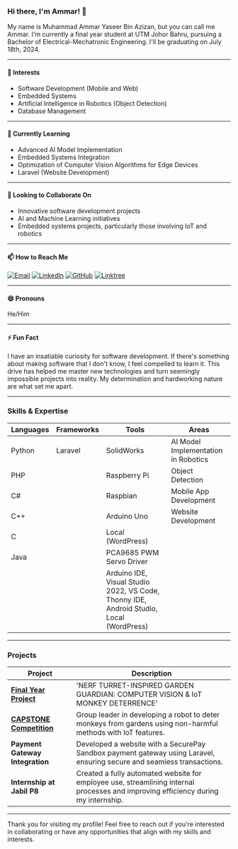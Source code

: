 ### Hi there, I'm Ammar! 👋

My name is Muhammad Ammar Yaseer Bin Azizan, but you can call me Ammar. I'm currently a final year student at UTM Johor Bahru, pursuing a Bachelor of Electrical-Mechatronic Engineering. I'll be graduating on July 18th, 2024.

---

#### 👀 Interests
- Software Development (Mobile and Web)
- Embedded Systems
- Artificial Intelligence in Robotics (Object Detection)
- Database Management

---

#### 🌱 Currently Learning
- Advanced AI Model Implementation
- Embedded Systems Integration
- Optimization of Computer Vision Algorithms for Edge Devices
- Laravel (Website Development)

---

#### 💞️ Looking to Collaborate On
- Innovative software development projects
- AI and Machine Learning initiatives
- Embedded systems projects, particularly those involving IoT and robotics

---

#### 📫 How to Reach Me
[![Email](https://img.shields.io/badge/Email-ammar321an@gmail.com-red)](mailto:ammar321an@gmail.com)
[![LinkedIn](https://img.shields.io/badge/LinkedIn-Connect-blue)](https://www.linkedin.com/in/muhammad-ammar-yaseer-azizan-48b28a235/)
[![GitHub](https://img.shields.io/badge/GitHub-Follow-black)](https://github.com/ammar321an)
[![Linktree](https://img.shields.io/badge/Linktree-Visit-green)](https://linktr.ee/ammarysr)

---

#### 😄 Pronouns
He/Him

---

#### ⚡ Fun Fact
I have an insatiable curiosity for software development. If there's something about making software that I don't know, I feel compelled to learn it. This drive has helped me master new technologies and turn seemingly impossible projects into reality. My determination and hardworking nature are what set me apart.

---

### Skills & Expertise

| **Languages**     | **Frameworks** | **Tools**                                    | **Areas**                              |
|-------------------|-----------------|---------------------------------------------|----------------------------------------|
| Python            | Laravel         | SolidWorks                                  | AI Model Implementation in Robotics    |
| PHP               |                 | Raspberry Pi                                | Object Detection                       |
| C#                |                 | Raspbian                                    | Mobile App Development                 |
| C++               |                 | Arduino Uno                                 | Website Development                    |
| C                 |                 | Local (WordPress)                           |                                        |
| Java              |                 | PCA9685 PWM Servo Driver                    |                                        |
|                   |                 | Arduino IDE, Visual Studio 2022, VS Code, Thonny IDE, Android Studio, Local (WordPress) |                                        |

---

### Projects
| **Project**                                                  | **Description**                                                                                                                 |
|--------------------------------------------------------------|---------------------------------------------------------------------------------------------------------------------------------|
| **[Final Year Project](https://github.com/ammar321an/FYP-Project)**          | 'NERF TURRET-INSPIRED GARDEN GUARDIAN: COMPUTER VISION & IoT MONKEY DETERRENCE'                                                 |
| **[CAPSTONE Competition](https://github.com/ammar321an/Capstone-Project)**   | Group leader in developing a robot to deter monkeys from gardens using non-harmful methods with IoT features.                    |
| **Payment Gateway Integration**                              | Developed a website with a SecurePay Sandbox payment gateway using Laravel, ensuring secure and seamless transactions.           |
| **Internship at Jabil P8**                                    | Created a fully automated website for employee use, streamlining internal processes and improving efficiency during my internship.|

---

Thank you for visiting my profile! Feel free to reach out if you're interested in collaborating or have any opportunities that align with my skills and interests.
